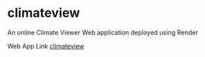 # climateview
An online Climate Viewer Web application deployed using Render

Web App Link [climateview](https://climate-z26h.onrender.com/)
